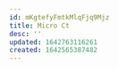 ```yaml
---
id: mKgtefyFmtkMlqFjq9Mjz
title: Micro Ct
desc: ''
updated: 1642763116261
created: 1642565387482
---
```



